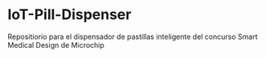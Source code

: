 # IoT-Pill-Dispenser
Repositiorio para el dispensador de pastillas inteligente del concurso Smart Medical Design de Microchip
